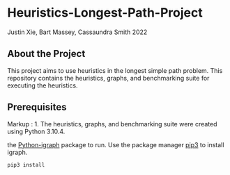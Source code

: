 # Heuristics-Longest-Path-Project
Justin Xie, Bart Massey, Cassaundra Smith 2022

## About the Project
This project aims to use heuristics in the longest simple path problem. This repository contains the heuristics, graphs, and benchmarking suite for executing the heuristics.

## Prerequisites
Markup : 1. The heuristics, graphs, and benchmarking suite were created using Python 3.10.4. 



the [Python-igraph](https://igraph.org/python/) package to run. Use the package manager [pip3](https://pip.pypa.io/en/stable/) to install igraph.

```bash
pip3 install 
```